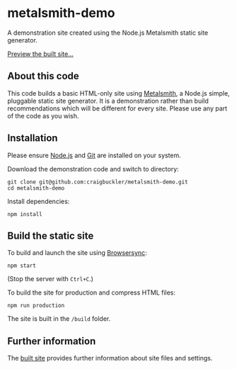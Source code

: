 # metalsmith-demo
A demonstration site created using the Node.js Metalsmith static site generator.

[Preview the built site...](https://rawgit.com/craigbuckler/metalsmith-demo/master/build/)


## About this code
This code builds a basic HTML-only site using [Metalsmith](http://www.metalsmith.io/), a Node.js simple, pluggable static site generator. It is a demonstration rather than build recommendations which will be different for every site. Please use any part of the code as you wish.


## Installation
Please ensure [Node.js](https://nodejs.org/) and [Git](https://git-scm.com/) are installed on your system.

Download the demonstration code and switch to directory:

	git clone git@github.com:craigbuckler/metalsmith-demo.git
	cd metalsmith-demo

Install dependencies:

	npm install


## Build the static site
To build and launch the site using [Browsersync](https://www.browsersync.io/):

	npm start

(Stop the server with `Ctrl+C`.)

To build the site for production and compress HTML files:

	npm run production

The site is built in the `/build` folder.


## Further information
The [built site](https://rawgit.com/craigbuckler/metalsmith-demo/master/build/) provides further information about site files and settings.
